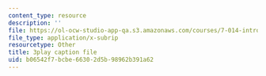 ```yaml
---
content_type: resource
description: ''
file: https://ol-ocw-studio-app-qa.s3.amazonaws.com/courses/7-014-introductory-biology-spring-2005/b06542f7bcbe66302d5b98962b391a62_40Sum5KfG1Q.srt
file_type: application/x-subrip
resourcetype: Other
title: 3play caption file
uid: b06542f7-bcbe-6630-2d5b-98962b391a62
---
```

